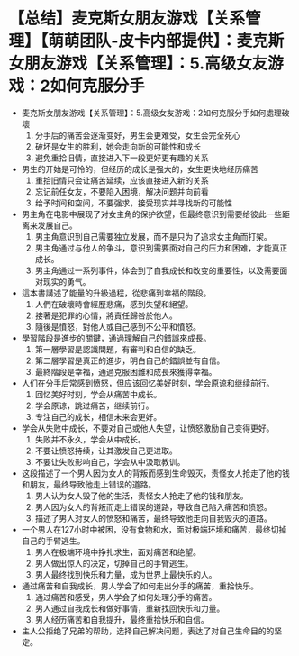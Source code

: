 # 【总结】麦克斯女朋友游戏【关系管理】【萌萌团队-皮卡内部提供】：麦克斯女朋友游戏【关系管理】：5.高级女友游戏：2如何克服分手

-   麦克斯女朋友游戏【关系管理】：5.高级女友游戏：2如何克服分手如何處理破壞
    1.  分手后的痛苦会逐渐变好，男生会更难受，女生会完全死心
    2.  破坏是女生的胜利，她会走向新的可能性和成长
    3.  避免重拾旧情，直接进入下一段更好更有趣的关系
-   男生的开始是可怜的，但经历的成长是强大的，女生更快地经历痛苦
    1.  重拾旧情只会让痛苦延续，应该直接进入新的关系
    2.  忘记前任女友，不要陷入困境，解决问题并向前看
    3.  给予时间和空间，不要强求，接受现实并寻找新的可能性
-   男主角在电影中展现了对女主角的保护欲望，但最终意识到需要给彼此一些距离来发展自己。
    1.  男主角意识到自己需要独立发展，而不是只为了追求女主角而打架。
    2.  男主角通过与他人的争斗，意识到需要面对自己的压力和困难，才能真正成长。
    3.  男主角通过一系列事件，体会到了自我成长和改变的重要性，以及需要面对现实的勇气。
-   這本書講述了能量的升級過程，從悲痛到幸福的階段。
    1.  人們在破壞時會經歷悲痛，感到失望和絕望。
    2.  接著是犯罪的心情，將責任歸咎於他人。
    3.  隨後是憤怒，對他人或自己感到不公平和憤怒。
-   學習階段是進步的關鍵，通過理解自己的錯誤來成長。
    1.  第一層學習是認識問題，有審判和自信的缺乏。
    2.  第二層學習是真正的進步，明白自己的錯誤並有自信。
    3.  最終階段是幸福，通過克服困難和成長來獲得幸福。
-   人们在分手后常感到愤怒，但应该回忆美好时刻，学会原谅和继续前行。
    1.  回忆美好时刻，学会从痛苦中成长。
    2.  学会原谅，跳过痛苦，继续前行。
    3.  专注自己的成长，相信未来会更好。
-   学会从失败中成长，不要对自己或他人失望，让愤怒激励自己变得更好。
    1.  失败并不永久，学会从中成长。
    2.  不要让愤怒持续，让其激发自己更进取。
    3.  不要让失败影响自己，学会从中汲取教训。
-   这段描述了一个男人因为女人的背叛而感到生命毁灭，责怪女人抢走了他的钱和朋友，最终导致他走上错误的道路。
    1.  男人认为女人毁了他的生活，责怪女人抢走了他的钱和朋友。
    2.  男人因为女人的背叛而走上错误的道路，导致自己陷入痛苦和愤怒。
    3.  描述了男人对女人的愤怒和痛苦，最终导致他走向自我毁灭的道路。
-   一个男人在127小时中被困，没有食物和水，面对极端环境和痛苦，最终切掉自己的手臂逃生。
    1.  男人在极端环境中挣扎求生，面对痛苦和绝望。
    2.  男人做出惊人的决定，切掉自己的手臂逃生。
    3.  男人最终找到快乐和力量，成为世界上最快乐的人。
-   通过痛苦和自我成长，男人学会了如何走出分手的痛苦，重拾快乐。
    1.  通过痛苦和感受，男人学会了如何处理分手的痛苦。
    2.  男人通过自我成长和做好事情，重新找回快乐和力量。
    3.  男人经历痛苦和自我提升，最终重拾快乐和自信。
-   主人公拒绝了兄弟的帮助，选择自己解决问题，表达了对自己生命目的的坚定。
